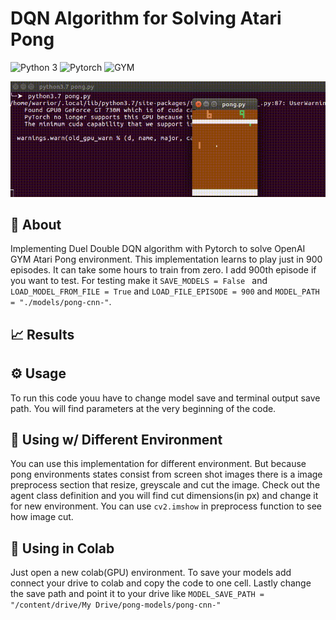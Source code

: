 # DQN Algorithm for Solving Atari Pong

![Python 3](https://img.shields.io/badge/Python-3-yellow.svg)
![Pytorch](https://img.shields.io/badge/Pytorch-1.5-orange.svg)
![GYM](https://img.shields.io/badge/GYM-0.17-turquoise.svg)

![animated](video.gif)

## :scroll: About
Implementing Duel Double DQN algorithm with Pytorch to solve OpenAI GYM Atari Pong environment. This implementation learns to play just in 900 episodes. It can take some hours to train from zero. I add 900th episode if you want to test. For testing make it ```SAVE_MODELS = False ``` and ```LOAD_MODEL_FROM_FILE = True``` and ```LOAD_FILE_EPISODE = 900``` and ```MODEL_PATH = "./models/pong-cnn-"```.

## :chart_with_upwards_trend: Results


## ⚙ Usage
To run this code youu have to change model save and terminal output save path. You will find parameters at the very beginning of the code.

## :twisted_rightwards_arrows: Using w/ Different Environment
You can use this implementation for different environment. But because pong environments states consist from screen shot images there is a image preprocess section that resize, greyscale and cut the image. Check out the agent class definition and you will find cut dimensions(in px) and change it for new environment. You can use ```cv2.imshow``` in preprocess function to see how image cut.

## :orange_book: Using in Colab
Just open a new colab(GPU) environment. To save your models add connect your drive to colab and copy the code to one cell. Lastly change the save path and point it to your drive like ```MODEL_SAVE_PATH = "/content/drive/My Drive/pong-models/pong-cnn-"```
